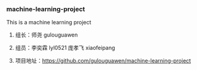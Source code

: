 ### machine-learning-project
This is a machine learning project

1. 组长：师尧  gulouguawen

2. 组员：李奕霖  lyl0521
         庞孝飞  xiaofeipang

3. 项目地址：https://github.com/gulouguawen/machine-learning-project

